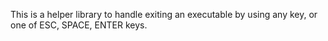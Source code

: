 This is a helper library to handle exiting an executable by using any key, or one of ESC, SPACE, ENTER keys.
